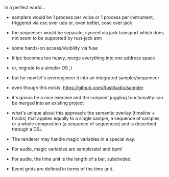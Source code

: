 In a perfect world...
* samplers would be 1 process per voice or 1 process per instrument,
  triggered via osc over udp or, even better, cosc over jack
* the sequencer would be separate, synced via jack transport which does not
  seem to be supported by rust-jack atm
* some hands-on access/visibility via fuse
* if ipc becomes too heavy, merge everything into one address space
* or, migrate to a simpler OS ;)
* but for now let's overengineer it into an integrated sampler/sequencer
* even though this exists: https://github.com/RustAudio/sampler
* it's gonna be a nice exercise and the cuepoint juggling functionality
  can be merged into an existing project
* what's unique about this approach: the semantic overlay (timeline + tracks)
  that applies equally to a single sample, a sequence of samples, or a whole
  composition (a sequence of sequences) and is described through a DSL

* The renderer may handle magic variables in a special way.
* For audio, magic variables are samplerate! and bpm!
* For audio, the time unit is the length of a bar, subdivided.
* Event grids are defined in terms of the time unit.
